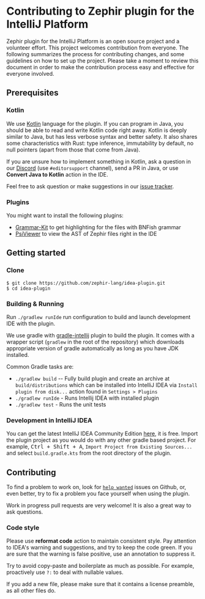 # Contributing to Zephir plugin for the IntelliJ Platform

Zephir plugin for the IntelliJ Platform is an open source project and a
volunteer effort. This project welcomes contribution from everyone. The
following summarizes the process for contributing changes, and some
guidelines on how to set up the project. Please take a moment to review
this document in order to make the contribution process easy and effective
for everyone involved.

## Prerequisites

### Kotlin

We use [Kotlin][kotlin] language for the plugin. If you can program in Java,
you should be able to read and write Kotlin code right away. Kotlin is deeply
similar to Java, but has less verbose syntax and better safety. It also shares
some characteristics with Rust: type inference, immutability by default, no
null pointers (apart from those that come from Java).

If you are unsure how to implement something in Kotlin, ask a question in our
[Discord][discord] (use `#editorsupport` channel), send a PR in Java, or use
**Convert Java to Kotlin** action in the IDE.

Feel free to ask question or make suggestions in our [issue tracker][issues].

### Plugins

You might want to install the following plugins:

- [Grammar-Kit][g-kit] to get highlighting for the files with BNFish grammar
- [PsiViewer][psi-view] to view the AST of Zephir files right in the IDE

## Getting started

### Clone

```shell script
$ git clone https://github.com/zephir-lang/idea-plugin.git
$ cd idea-plugin
```

### Building & Running

Run `./gradlew runIde` run configuration to build and launch development IDE
with the plugin.

We use gradle with [gradle-intellij][gradle-intellij] plugin to build the
plugin. It comes with a wrapper script (`gradlew` in the root of the
repository)  which downloads appropriate version of gradle automatically as
long as you have JDK installed.  

Common Gradle tasks are:

- `./gradlew build` -- Fully build plugin and create an archive at
  `build/distributions` which can be installed into IntelliJ IDEA via
  `Install plugin from disk...` action found in `Settings > Plugins`
- `./gradlew runIde` - Runs Intellij IDEA with installed plugin
- `./gradlew test` - Runs the unit tests

### Development in IntelliJ IDEA

You can get the latest IntelliJ IDEA Community Edition [here][idea], it is
free. Import the plugin project as you would do with any other gradle based
project. For example, <kbd>Ctrl + Shift + A</kbd>,
`Import Project from Existing Sources...` and select `build.gradle.kts` from
the root directory of the plugin.

## Contributing

To find a problem to work on, look for [`help wanted`][help] issues on Github,
or, even better, try to fix a problem you face yourself when using the plugin.

Work in progress pull requests are very welcome! It is also a great way to ask
questions.

### Code style

Please use **reformat code** action to maintain consistent style. Pay attention
to IDEA's warning and suggestions, and try to keep the code green. If you are
sure that the warning is false positive, use an annotation to suppress it.

Try to avoid copy-paste and boilerplate as much as possible. For example,
proactively use `?:` to deal with nullable values.

If you add a new file, please make sure that it contains a license preamble, as
all other files do.

[kotlin]: https://kotlinlang.org
[discord]: https://discord.gg/PNFsSsr
[issues]: https://github.com/zephir-lang/zephir-mode/issues
[gradle-intellij]: https://github.com/JetBrains/gradle-intellij-plugin
[idea]: https://www.jetbrains.com/idea/download/
[g-kit]: https://plugins.jetbrains.com/plugin/6606-grammar-kit
[psi-view]: https://plugins.jetbrains.com/plugin/227-psiviewer
[help]: https://github.com/zephir-lang/idea-plugin/labels/help%20wanted
